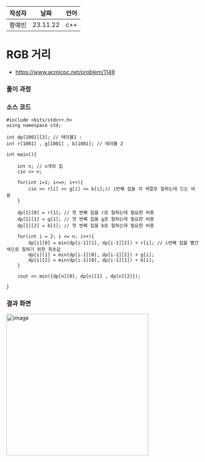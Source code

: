 | 작성자  |   날짜   | 언어    |
| ------- | --------- | ------- |
| 황예빈   | 23.11.22 | c++  |

# RGB 거리

 - https://www.acmicpc.net/problem/1149
  

### 풀이 과정  



### 소스 코드

```
#include <bits/stdc++.h>
using namespace std;

int dp[1001][3]; // 테이블1 : 
int r[1001] , g[1001] , b[1001]; // 테이블 2

int main(){

    int n; // n개의 집
    cin >> n;

    for(int i=1; i<=n; i++){
        cin >> r[i] >> g[i] >> b[i];// i번째 집을 각 색깔로 칠하는데 드는 비용    
    }

    dp[1][0] = r[1]; // 첫 번째 집을 r로 칠하는데 필요한 비용
    dp[1][1] = g[1]; // 첫 번째 집을 g로 칠하는데 필요한 비용
    dp[1][2] = b[1]; // 첫 번째 집을 b로 칠하는데 필요한 비용

    for(int i = 2; i <= n; i++){
        dp[i][0] = min(dp[i-1][1], dp[i-1][2]) + r[i]; // i번째 집을 빨간색으로 칠하기 위한 최솟값
        dp[i][1] = min(dp[i-1][0], dp[i-1][2]) + g[i];
        dp[i][2] = min(dp[i-1][0], dp[i-1][1]) + b[i];
    }

    cout << min({dp[n][0], dp[n][1] , dp[n][2]});

}

```

### 결과 화면

<img width="371" alt="image" src="https://github.com/gnbhub/20232_C_Algorithm/assets/108808701/cbd14673-aae3-4990-a792-a8713ce67866">
